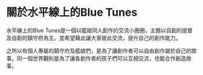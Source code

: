 # 關於水平線上的Blue Tunes

水平線上的Blue Tunes是一個以艦娘同人創作的交流小圈圈，主題以自創的提督及自創的鎮守府為主，並希望藉此讓大家彼此交流，提升自己的創作能力。

之所以有個人專屬的鎮守府及艦娘們，是為了讓創作者可以自由創作屬於自己的故事，同一個世界觀則是為了讓各創作者的孩子們可以互相交流，也能合作創造故事。
